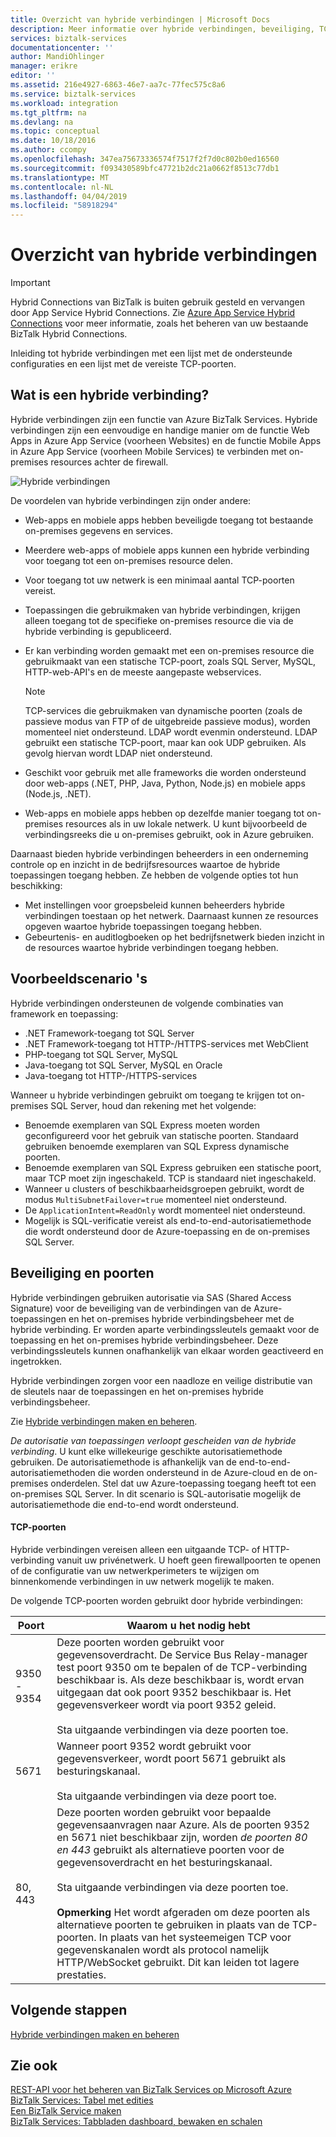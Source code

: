 ```yaml
---
title: Overzicht van hybride verbindingen | Microsoft Docs
description: Meer informatie over hybride verbindingen, beveiliging, TCP-poorten en ondersteunde configuraties. MABS, WABS.
services: biztalk-services
documentationcenter: ''
author: MandiOhlinger
manager: erikre
editor: ''
ms.assetid: 216e4927-6863-46e7-aa7c-77fec575c8a6
ms.service: biztalk-services
ms.workload: integration
ms.tgt_pltfrm: na
ms.devlang: na
ms.topic: conceptual
ms.date: 10/18/2016
ms.author: ccompy
ms.openlocfilehash: 347ea75673336574f7517f2f7d0c802b0ed16560
ms.sourcegitcommit: f093430589bfc47721b2dc21a0662f8513c77db1
ms.translationtype: MT
ms.contentlocale: nl-NL
ms.lasthandoff: 04/04/2019
ms.locfileid: "58918294"
---
```

# <a name="hybrid-connections-overview"></a>Overzicht van hybride verbindingen

> [!IMPORTANT]
> Hybrid Connections van BizTalk is buiten gebruik gesteld en vervangen door App Service Hybrid Connections. Zie [Azure App Service Hybrid Connections](../app-service/app-service-hybrid-connections.md) voor meer informatie, zoals het beheren van uw bestaande BizTalk Hybrid Connections.

Inleiding tot hybride verbindingen met een lijst met de ondersteunde configuraties en een lijst met de vereiste TCP-poorten.

## <a name="what-is-a-hybrid-connection"></a>Wat is een hybride verbinding?
Hybride verbindingen zijn een functie van Azure BizTalk Services. Hybride verbindingen zijn een eenvoudige en handige manier om de functie Web Apps in Azure App Service (voorheen Websites) en de functie Mobile Apps in Azure App Service (voorheen Mobile Services) te verbinden met on-premises resources achter de firewall.

![Hybride verbindingen][HCImage]

De voordelen van hybride verbindingen zijn onder andere:

* Web-apps en mobiele apps hebben beveiligde toegang tot bestaande on-premises gegevens en services.
* Meerdere web-apps of mobiele apps kunnen een hybride verbinding voor toegang tot een on-premises resource delen.
* Voor toegang tot uw netwerk is een minimaal aantal TCP-poorten vereist.
* Toepassingen die gebruikmaken van hybride verbindingen, krijgen alleen toegang tot de specifieke on-premises resource die via de hybride verbinding is gepubliceerd.
* Er kan verbinding worden gemaakt met een on-premises resource die gebruikmaakt van een statische TCP-poort, zoals SQL Server, MySQL, HTTP-web-API's en de meeste aangepaste webservices.
  
  > [!NOTE]
  > TCP-services die gebruikmaken van dynamische poorten (zoals de passieve modus van FTP of de uitgebreide passieve modus), worden momenteel niet ondersteund. LDAP wordt evenmin ondersteund. LDAP gebruikt een statische TCP-poort, maar kan ook UDP gebruiken. Als gevolg hiervan wordt LDAP niet ondersteund.
  > 
  > 
* Geschikt voor gebruik met alle frameworks die worden ondersteund door web-apps (.NET, PHP, Java, Python, Node.js) en mobiele apps (Node.js, .NET).
* Web-apps en mobiele apps hebben op dezelfde manier toegang tot on-premises resources als in uw lokale netwerk. U kunt bijvoorbeeld de verbindingsreeks die u on-premises gebruikt, ook in Azure gebruiken.

Daarnaast bieden hybride verbindingen beheerders in een onderneming controle op en inzicht in de bedrijfsresources waartoe de hybride toepassingen toegang hebben. Ze hebben de volgende opties tot hun beschikking:

* Met instellingen voor groepsbeleid kunnen beheerders hybride verbindingen toestaan op het netwerk. Daarnaast kunnen ze resources opgeven waartoe hybride toepassingen toegang hebben.
* Gebeurtenis- en auditlogboeken op het bedrijfsnetwerk bieden inzicht in de resources waartoe hybride verbindingen toegang hebben.

## <a name="example-scenarios"></a>Voorbeeldscenario 's
Hybride verbindingen ondersteunen de volgende combinaties van framework en toepassing:

* .NET Framework-toegang tot SQL Server
* .NET Framework-toegang tot HTTP-/HTTPS-services met WebClient
* PHP-toegang tot SQL Server, MySQL
* Java-toegang tot SQL Server, MySQL en Oracle
* Java-toegang tot HTTP-/HTTPS-services

Wanneer u hybride verbindingen gebruikt om toegang te krijgen tot on-premises SQL Server, houd dan rekening met het volgende:

* Benoemde exemplaren van SQL Express moeten worden geconfigureerd voor het gebruik van statische poorten. Standaard gebruiken benoemde exemplaren van SQL Express dynamische poorten.
* Benoemde exemplaren van SQL Express gebruiken een statische poort, maar TCP moet zijn ingeschakeld. TCP is standaard niet ingeschakeld.
* Wanneer u clusters of beschikbaarheidsgroepen gebruikt, wordt de modus `MultiSubnetFailover=true` momenteel niet ondersteund.
* De `ApplicationIntent=ReadOnly` wordt momenteel niet ondersteund.
* Mogelijk is SQL-verificatie vereist als end-to-end-autorisatiemethode die wordt ondersteund door de Azure-toepassing en de on-premises SQL Server.

## <a name="security-and-ports"></a>Beveiliging en poorten
Hybride verbindingen gebruiken autorisatie via SAS (Shared Access Signature) voor de beveiliging van de verbindingen van de Azure-toepassingen en het on-premises hybride verbindingsbeheer met de hybride verbinding. Er worden aparte verbindingssleutels gemaakt voor de toepassing en het on-premises hybride verbindingsbeheer. Deze verbindingssleutels kunnen onafhankelijk van elkaar worden geactiveerd en ingetrokken.

Hybride verbindingen zorgen voor een naadloze en veilige distributie van de sleutels naar de toepassingen en het on-premises hybride verbindingsbeheer.

Zie [Hybride verbindingen maken en beheren](integration-hybrid-connection-create-manage.md).

*De autorisatie van toepassingen verloopt gescheiden van de hybride verbinding*. U kunt elke willekeurige geschikte autorisatiemethode gebruiken. De autorisatiemethode is afhankelijk van de end-to-end-autorisatiemethoden die worden ondersteund in de Azure-cloud en de on-premises onderdelen. Stel dat uw Azure-toepassing toegang heeft tot een on-premises SQL Server. In dit scenario is SQL-autorisatie mogelijk de autorisatiemethode die end-to-end wordt ondersteund.

#### <a name="tcp-ports"></a>TCP-poorten
Hybride verbindingen vereisen alleen een uitgaande TCP- of HTTP-verbinding vanuit uw privénetwerk. U hoeft geen firewallpoorten te openen of de configuratie van uw netwerkperimeters te wijzigen om binnenkomende verbindingen in uw netwerk mogelijk te maken.

De volgende TCP-poorten worden gebruikt door hybride verbindingen:

| Poort | Waarom u het nodig hebt |
| --- | --- |
| 9350 - 9354 |Deze poorten worden gebruikt voor gegevensoverdracht. De Service Bus Relay-manager test poort 9350 om te bepalen of de TCP-verbinding beschikbaar is. Als deze beschikbaar is, wordt ervan uitgegaan dat ook poort 9352 beschikbaar is. Het gegevensverkeer wordt via poort 9352 geleid. <br/><br/>Sta uitgaande verbindingen via deze poorten toe. |
| 5671 |Wanneer poort 9352 wordt gebruikt voor gegevensverkeer, wordt poort 5671 gebruikt als besturingskanaal. <br/><br/>Sta uitgaande verbindingen via deze poort toe. |
| 80, 443 |Deze poorten worden gebruikt voor bepaalde gegevensaanvragen naar Azure. Als de poorten 9352 en 5671 niet beschikbaar zijn, worden *de poorten 80 en 443* gebruikt als alternatieve poorten voor de gegevensoverdracht en het besturingskanaal.<br/><br/>Sta uitgaande verbindingen via deze poorten toe. <br/><br/>**Opmerking** Het wordt afgeraden om deze poorten als alternatieve poorten te gebruiken in plaats van de TCP-poorten. In plaats van het systeemeigen TCP voor gegevenskanalen wordt als protocol namelijk HTTP/WebSocket gebruikt. Dit kan leiden tot lagere prestaties. |

## <a name="next-steps"></a>Volgende stappen
[Hybride verbindingen maken en beheren](integration-hybrid-connection-create-manage.md)

## <a name="see-also"></a>Zie ook
[REST-API voor het beheren van BizTalk Services op Microsoft Azure](/previous-versions/azure/reference/dn232347(v=azure.100))  
[BizTalk Services: Tabel met edities](biztalk-editions-feature-chart.md)  
[Een BizTalk Service maken](biztalk-provision-services.md)  
[BizTalk Services: Tabbladen dashboard, bewaken en schalen](biztalk-dashboard-monitor-scale-tabs.md)  

[HCImage]: ./media/integration-hybrid-connection-overview/WABS_HybridConnectionImage.png
